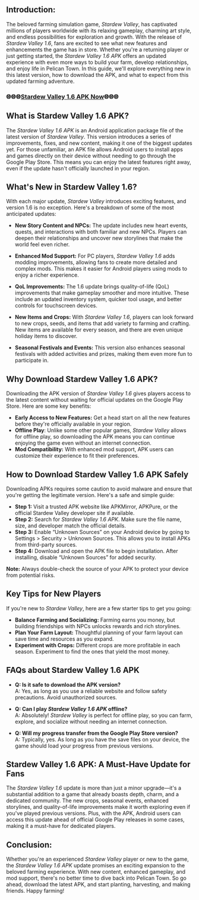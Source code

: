 ## **Introduction:**
The beloved farming simulation game, *Stardew Valley*, has captivated millions of players worldwide with its relaxing gameplay, charming art style, and endless possibilities for exploration and growth. With the release of *Stardew Valley 1.6*, fans are excited to see what new features and enhancements the game has in store. Whether you're a returning player or just getting started, the *Stardew Valley 1.6 APK* offers an updated experience with even more ways to build your farm, develop relationships, and enjoy life in Pelican Town. In this guide, we'll explore everything new in this latest version, how to download the APK, and what to expect from this updated farming adventure.

### 🌐🌐🌐[Stardew Valley 1.6 APK Now](https://badatiapk.com/stardew-valley/)🌐🌐🌐

## **What is Stardew Valley 1.6 APK?**
The *Stardew Valley 1.6 APK* is an Android application package file of the latest version of *Stardew Valley*. This version introduces a series of improvements, fixes, and new content, making it one of the biggest updates yet. For those unfamiliar, an APK file allows Android users to install apps and games directly on their device without needing to go through the Google Play Store. This means you can enjoy the latest features right away, even if the update hasn't officially launched in your region.

## **What's New in Stardew Valley 1.6?**
With each major update, *Stardew Valley* introduces exciting features, and version 1.6 is no exception. Here's a breakdown of some of the most anticipated updates:

   - **New Story Content and NPCs:** The update includes new heart events, quests, and interactions with both familiar and new NPCs. Players can deepen their relationships and uncover new storylines that make the world feel even richer.

   - **Enhanced Mod Support:** For PC players, *Stardew Valley 1.6* adds modding improvements, allowing fans to create more detailed and complex mods. This makes it easier for Android players using mods to enjoy a richer experience.

   - **QoL Improvements:** The 1.6 update brings quality-of-life (QoL) improvements that make gameplay smoother and more intuitive. These include an updated inventory system, quicker tool usage, and better controls for touchscreen devices.

   - **New Items and Crops:** With *Stardew Valley 1.6*, players can look forward to new crops, seeds, and items that add variety to farming and crafting. New items are available for every season, and there are even unique holiday items to discover.

   - **Seasonal Festivals and Events:** This version also enhances seasonal festivals with added activities and prizes, making them even more fun to participate in.

## **Why Download Stardew Valley 1.6 APK?**
Downloading the APK version of *Stardew Valley 1.6* gives players access to the latest content without waiting for official updates on the Google Play Store. Here are some key benefits:

   - **Early Access to New Features:** Get a head start on all the new features before they're officially available in your region.
   - **Offline Play**: Unlike some other popular games, *Stardew Valley* allows for offline play, so downloading the APK means you can continue enjoying the game even without an internet connection.
   - **Mod Compatibility:** With enhanced mod support, APK users can customize their experience to fit their preferences.

## **How to Download Stardew Valley 1.6 APK Safely**
Downloading APKs requires some caution to avoid malware and ensure that you're getting the legitimate version. Here's a safe and simple guide:

   - **Step 1:** Visit a trusted APK website like APKMirror, APKPure, or the official Stardew Valley developer site if available.
   - **Step 2:** Search for *Stardew Valley 1.6 APK*. Make sure the file name, size, and developer match the official details.
   - **Step 3:** Enable “Unknown Sources” on your Android device by going to Settings > Security > Unknown Sources. This allows you to install APKs from third-party sources.
   - **Step 4:** Download and open the APK file to begin installation. After installing, disable “Unknown Sources” for added security.

**Note:** Always double-check the source of your APK to protect your device from potential risks.

## **Key Tips for New Players**
If you're new to *Stardew Valley*, here are a few starter tips to get you going:

   - **Balance Farming and Socializing:** Farming earns you money, but building friendships with NPCs unlocks rewards and rich storylines.
   - **Plan Your Farm Layout:** Thoughtful planning of your farm layout can save time and resources as you expand.
   - **Experiment with Crops:** Different crops are more profitable in each season. Experiment to find the ones that yield the most money.

## **FAQs about Stardew Valley 1.6 APK**
   - **Q: Is it safe to download the APK version?**  
     A: Yes, as long as you use a reliable website and follow safety precautions. Avoid unauthorized sources.

   - **Q: Can I play *Stardew Valley 1.6 APK* offline?**  
     A: Absolutely! *Stardew Valley* is perfect for offline play, so you can farm, explore, and socialize without needing an internet connection.

   - **Q: Will my progress transfer from the Google Play Store version?**  
     A: Typically, yes. As long as you have the save files on your device, the game should load your progress from previous versions.

## **Stardew Valley 1.6 APK: A Must-Have Update for Fans**
The *Stardew Valley 1.6* update is more than just a minor upgrade—it's a substantial addition to a game that already boasts depth, charm, and a dedicated community. The new crops, seasonal events, enhanced storylines, and quality-of-life improvements make it worth exploring even if you've played previous versions. Plus, with the APK, Android users can access this update ahead of official Google Play releases in some cases, making it a must-have for dedicated players.

## **Conclusion:**
Whether you're an experienced *Stardew Valley* player or new to the game, the *Stardew Valley 1.6 APK* update promises an exciting expansion to the beloved farming experience. With new content, enhanced gameplay, and mod support, there's no better time to dive back into Pelican Town. So go ahead, download the latest APK, and start planting, harvesting, and making friends. Happy farming!
